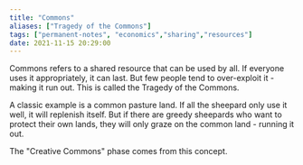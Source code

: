 ```yaml
---
title: "Commons"
aliases: ["Tragedy of the Commons"]
tags: ["permanent-notes", "economics","sharing","resources"]
date: 2021-11-15 20:29:00
---
```


Commons refers to a shared resource that can be used by all. If everyone uses it appropriately, it can last. But few people tend to over-exploit it - making it run out. This is called the Tragedy of the Commons.

A classic example is a common pasture land. If all the sheepard only use it well, it will replenish itself. But if there are greedy sheepards who want to protect their own lands, they will only graze on the common land - running it out. 

The "Creative Commons" phase comes from this concept. 
